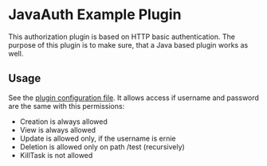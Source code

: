 # JavaAuth Example Plugin

This authorization plugin is based on HTTP basic authentication.
The purpose of this plugin is to make sure, that a Java based plugin works as well.

## Usage

See the [plugin configuration file](https://github.com/mesosphere/marathon-example-plugins/blob/master/javaauth/src/main/resources/mesosphere/marathon/example/plugin/javaauth/plugin-conf.json).
It allows access if username and password are the same with this permissions:

- Creation is always allowed
- View is always allowed
- Update is allowed only, if the username is ernie
- Deletion is allowed only on path /test (recursively)
- KillTask is not allowed
